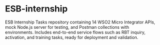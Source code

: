 # ESB-internship
ESB Internship Tasks repository containing 14 WSO2 Micro Integrator APIs, mock Node.js server for testing, and Postman collections with environments. Includes end-to-end service flows such as RBT inquiry, activation, and training tasks, ready for deployment and validation.
